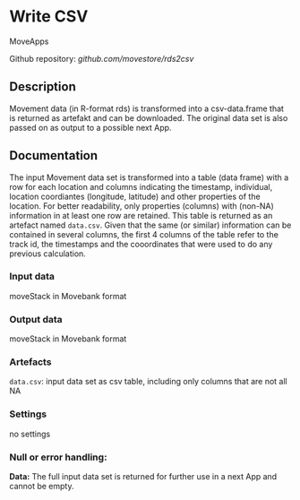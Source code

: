 # Write CSV
MoveApps

Github repository: *github.com/movestore/rds2csv*

## Description
Movement data (in R-format rds) is transformed into a csv-data.frame that is returned as artefakt and can be downloaded. The original data set is also passed on as output to a possible next App. 

## Documentation
The input Movement data set is transformed into a table (data frame) with a row for each location and columns indicating the timestamp, individual, location coordiantes (longitude, latitude) and other properties of the location. For better readability, only properties (columns) with (non-NA) information in at least one row are retained. This table is returned as an artefact named `data.csv`. Given that the same (or similar) information can be contained in several columns, the first 4 columns of the table refer to the track id, the timestamps and the cooordinates that were used to do any previous calculation.

### Input data
moveStack in Movebank format

### Output data
moveStack in Movebank format

### Artefacts
`data.csv`: input data set as csv table, including only columns that are not all NA

### Settings
no settings

### Null or error handling:
**Data:** The full input data set is returned for further use in a next App and cannot be empty.
